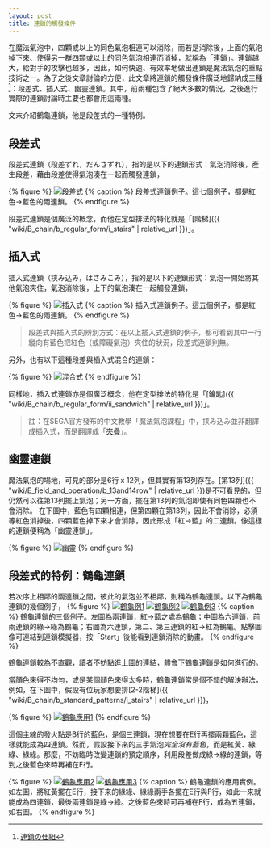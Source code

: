 ```yaml
---
layout: post
title: 連鎖的觸發條件
---
```


在魔法氣泡中，四顆或以上的同色氣泡相連可以消除，而若是消除後，上面的氣泡掉下來、使得另一群四顆或以上的同色氣泡相連而消掉，就稱為「連鎖」。連鎖越大，給對手的攻擊也越多，因此，如何快速、有效率地做出連鎖是魔法氣泡的重點技術之一。為了之後文章討論的方便，此文章將連鎖的觸發條件廣泛地歸納成三種[^1]：段差式、插入式、幽靈連鎖。其中，前兩種包含了絕大多數的情況，之後進行實際的連鎖討論時主要也都會用這兩種。

文末介紹鶴龜連鎖，他是段差式的一種特例。

## 段差式

段差式連鎖（段差ずれ，だんさずれ），指的是以下的連鎖形式：氣泡消除後，產生段差，藉由段差使得氣泡湊在一起而觸發連鎖，

{% figure %}
![段差式](https://i.imgur.com/kT4eths.jpg) 
{% caption %}
段差式連鎖例子。這七個例子，都是紅色→藍色的兩連鎖。
{% endfigure %}

段差式連鎖是個廣泛的概念，而他在定型排法的特化就是「[階梯]({{ "wiki/B_chain/b_regular_form/i_stairs" | relative_url }})」。

## 插入式

插入式連鎖（挟み込み，はさみこみ），指的是以下的連鎖形式：氣泡一開始將其他氣泡夾住，氣泡消除後，上下的氣泡湊在一起觸發連鎖，

{% figure %}
![插入式](https://i.imgur.com/3Teqcld.jpg) 
{% caption %}
插入式連鎖例子。這五個例子，都是紅色→藍色的兩連鎖。
{% endfigure %}

> 段差式與插入式的辨別方式：在以上插入式連鎖的例子，都可看到其中一行縱向有藍色把紅色（或障礙氣泡）夾住的狀況，段差式連鎖則無。

另外，也有以下這種段差與插入式混合的連鎖：

{% figure %}
![混合式](https://i.imgur.com/FX4iFKh.jpg) 
{% endfigure %}

同樣地，插入式連鎖亦是個廣泛概念，他在定型排法的特化是「[鑰匙]({{ "wiki/B_chain/b_regular_form/ii_sandwich" | relative_url }})」。

> 註：在SEGA官方發布的中文教學「魔法氣泡課程」中，挟み込み並非翻譯成插入式，而是翻譯成「[夾疊](https://manual.sega.jp/puyopuyo_esports/ct/?pid=27)」。

## 幽靈連鎖

魔法氣泡的場地，可見的部分是6行 x 12列，但其實有第13列存在。[第13列]({{ "wiki/E_field_and_operation/b_13and14row" | relative_url }})是不可看見的，但仍然可以往第13列擺上氣泡；另一方面，擺在第13列的氣泡即使有同色四顆也不會消除。
在下圖中，藍色有四顆相連，但第四顆在第13列，因此不會消除，必須等紅色消掉後，四顆藍色掉下來才會消除，因此形成「紅→藍」的二連鎖。像這樣的連鎖便稱為「幽靈連鎖」。

{% figure %}
![幽靈](https://i.imgur.com/UN10xCF.jpg)
{% endfigure %}

## 段差式的特例：鶴龜連鎖

若次序上相鄰的兩連鎖之間，彼此的氣泡並不相鄰，則稱為鶴龜連鎖。以下為鶴龜連鎖的幾個例子，
{% figure %}
[![鶴龜例1](https://i.imgur.com/4QWE6ED.jpg)](https://puyonexus.com/chainsim/chain/kh4xF)
[![鶴龜例2](https://i.imgur.com/HTZ3GtR.jpg)](https://puyonexus.com/chainsim/chain/jSKkt)
[![鶴龜例3](https://i.imgur.com/SkkFd3Z.jpg)](https://puyonexus.com/chainsim/chain/oDJEu)
{% caption %}
鶴龜連鎖的三個例子。左圖為兩連鎖，紅→藍之處為鶴龜；中圖為六連鎖，前兩連鎖的綠→綠為鶴龜；右圖為六連鎖，第二、第三連鎖的紅→紅為鶴龜。點擊圖像可連結到連鎖模擬器，按「Start」後能看到連鎖消除的動畫。
{% endfigure %}

鶴龜連鎖較為不直觀，讀者不妨點進上圖的連結，體會下鶴龜連鎖是如何進行的。

當顏色來得不均勻，或是某個顏色來得太多時，鶴龜連鎖常是個不錯的解決辦法，例如，在下圖中，假設有位玩家想要排[2-2階梯]({{ "wiki/B_chain/b_standard_patterns/i_stairs" | relative_url }})，

{% figure %}
[![鶴龜應用1](https://i.imgur.com/fo6gs75.jpg)](https://puyonexus.com/chainsim/chain/39Xsh)
{% endfigure %}

這個主線的發火點是B行的藍色，是個三連鎖，現在想要在E行再擺兩顆藍色，這樣就能成為四連鎖。然而，假設接下來的三手氣泡*完全沒有藍色*，而是紅黃、綠綠、綠綠。那麼，不妨臨時改變連鎖的預定順序，利用段差做成綠→綠的連鎖，等到之後藍色來時再補在F行。

{% figure %}
[![鶴龜應用2](https://i.imgur.com/m1V9mBW.jpg)](https://puyonexus.com/chainsim/chain/uSK8q)
[![鶴龜應用3](https://i.imgur.com/if144Xb.jpg)](https://puyonexus.com/chainsim/chain/C1agu)
{% caption %}
鶴龜連鎖的應用實例。如左圖，將紅黃擺在E行，接下來的綠綠、綠綠兩手各擺在E行與F行，如此一來就能成為四連鎖，最後兩連鎖是綠→綠。之後藍色來時可再補在F行，成為五連鎖，如右圖。
{% endfigure %}

[^1]: [連鎖の仕組](http://alg-d.com/game/puyo/chain12.html)

